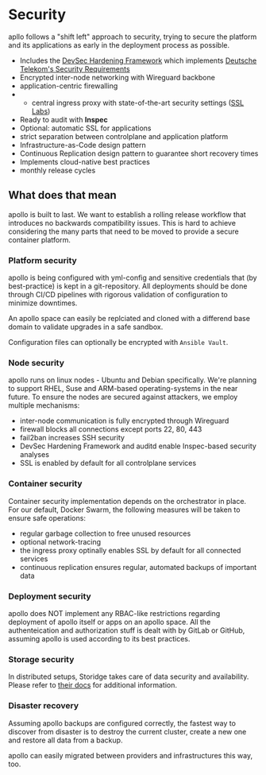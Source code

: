 # Security

apllo follows a "shift left" approach to security, trying to secure the platform and its applications as early in the deployment process as possible.

- Includes the [DevSec Hardening Framework](https://dev-sec.io/) which implements [Deutsche Telekom's Security Requirements](https://www.telekom.com/de/verantwortung/datenschutz-und-datensicherheit/sicherheit/details/privacy-and-security-assessment-verfahren-342724)
- Encrypted inter-node networking with Wireguard backbone
- application-centric firewalling
- - central ingress proxy with state-of-the-art security settings ([SSL Labs](https://www.ssllabs.com/ssltest/analyze.html?d=portainer.apollo-demo-1.paas.p3r.engineering))
- Ready to audit with **Inspec**
- Optional: automatic SSL for applications
- strict separation between controlplane and application platform
- Infrastructure-as-Code design pattern
- Continuous Replication design pattern to guarantee short recovery times
- Implements cloud-native best practices
- monthly release cycles

## What does that mean

apollo is built to last. We want to establish a rolling release workflow that introduces no backwards compatibility issues. This is hard to achieve considering the many parts that need to be moved to provide a secure container platform.

### Platform security

apollo is being configured with yml-config and sensitive credentials that (by best-practice) is kept in a git-repository. All deployments should be done through CI/CD pipelines with rigorous validation of configuration to minimize downtimes.

An apollo space can easily be replciated and cloned with a differend base domain to validate upgrades in a safe sandbox.

Configuration files can optionally be encrypted with `Ansible Vault`.

### Node security

apollo runs on linux nodes - Ubuntu and Debian specifically. We're planning to support RHEL, Suse and ARM-based operating-systems in the near future. To ensure the nodes are secured against attackers, we employ multiple mechanisms:

- inter-node communication is fully encrypted through Wireguard
- firewall blocks all connections except ports 22, 80, 443
- fail2ban increases SSH security
- DevSec Hardening Framework and auditd enable Inspec-based security analyses
- SSL is enabled by default for all controlplane services

### Container security

Container security implementation depends on the orchestrator in place. For our default, Docker Swarm, the following measures will be taken to ensure safe operations:

- regular garbage collection to free unused resources
- optional network-tracing
- the ingress proxy optinally enables SSL by default for all connected services
- continuous replication ensures regular, automated backups of important data

### Deployment security

apollo does NOT implement any RBAC-like restrictions regarding deployment of apollo itself or apps on an apollo space. All the authenteication and authorization stuff is dealt with by GitLab or GitHub, assuming apollo is used according to its best practices.

### Storage security

In distributed setups, Storidge takes care of data security and availability. Please refer to [their docs](https://docs.storidge.com/) for additional information.

### Disaster recovery

Assuming apollo backups are configured correctly, the fastest way to discover from disaster is to destroy the current cluster, create a new one and restore all data from a backup.

apollo can easily migrated between providers and infrastructures this way, too.